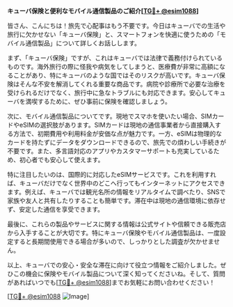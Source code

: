 **キューバ保険と便利なモバイル通信製品のご紹介[[TG💪+ @esim1088](https://t.me/s/esim1088)]**

皆さん、こんにちは！旅先で心配事はもう不要です。今日はキューバでの生活や旅行に欠かせない「キューバ保険」と、スマートフォンを快適に使うための「モバイル通信製品」について詳しくお話しします。

まず、「キューバ保険」ですが、これはキューバでは法律で義務付けられているものです。海外旅行の際に怪我や病気をしてしまうと、医療費が非常に高額になることがあり、特にキューバのような国ではそのリスクが高いです。キューバ保険はそんな不安を解消してくれる重要な商品です。病院や診療所で必要な治療を受けられるだけでなく、旅行中に急なトラブルにも対応できます。安心してキューバを満喫するために、ぜひ事前に保険を確認しましょう。

次に、モバイル通信製品についてです。現地でスマホを使いたい場合、SIMカードやeSIMの選択肢があります。SIMカードは現地の通信事業者から直接購入する方法で、初期費用や利用料金が安価な点が魅力です。一方、eSIMは物理的なカードを持たずにデータをダウンロードできるので、旅先での煩わしい手続きが不要です。また、多言語対応のアプリやカスタマーサポートも充実しているため、初心者でも安心して使えます。

特に注目したいのは、国際的に対応したeSIMサービスです。これを利用すれば、キューバだけでなく世界中のどこへ行ってもインターネットにアクセスできます。例えば、キューバでは観光名所の情報をリアルタイムで調べたり、SNSで家族や友人と共有したりすることも簡単です。滞在中は現地の通信環境に依存せず、安定した通信を享受できます。

最後に、これらの製品やサービスに関する情報は公式サイトや信頼できる販売店から入手することが大切です。特にキューバ保険やモバイル通信製品は、一度設定すると長期間使用できる場合が多いので、しっかりとした調査が欠かせません。

以上、キューバでの安心・安全な滞在に向けて役立つ情報をご紹介しました。ぜひこの機会に保険やモバイル製品について深く知ってくださいね。そして、質問があればいつでも[[TG💪+ @esim1088](https://t.me/s/esim1088)]までお気軽にお問い合わせください！

[[TG💪+ @esim1088](https://t.me/s/esim1088) ![Image](https://i.postimg.cc/Y0z9fWf4/image.png)]